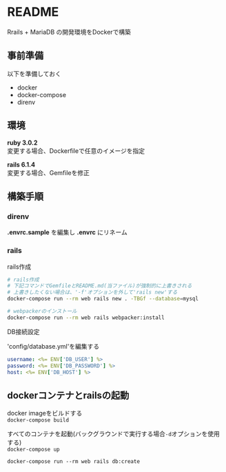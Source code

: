 # README

Rrails + MariaDB の開発環境をDockerで構築  

## 事前準備

以下を準備しておく  

- docker
- docker-compose
- direnv

## 環境

**ruby 3.0.2**  
変更する場合、Dockerfileで任意のイメージを指定  

**rails 6.1.4**  
変更する場合、Gemfileを修正  

## 構築手順

### direnv

**.envrc.sample** を編集し **.envrc** にリネーム  

### rails

rails作成  

```sh
# rails作成
# 下記コマンドでGemfileとREADME.md(当ファイル)が強制的に上書きされる
# 上書きしたくない場合は、'-f'オプションを外して'rails new'する
docker-compose run --rm web rails new . -TBGf --database=mysql

# webpackerのインストール
docker-compose run --rm web rails webpacker:install
```

DB接続設定  

'config/database.yml'を編集する  

```yml:config/database.yml
username: <%= ENV['DB_USER'] %>
password: <%= ENV['DB_PASSWORD'] %>
host: <%= ENV['DB_HOST'] %>
```

## dockerコンテナとrailsの起動

docker imageをビルドする  
`docker-compose build`  

すべてのコンテナを起動(バックグラウンドで実行する場合`-d`オプションを使用する)  
`docker-compose up`  

`docker-compose run --rm web rails db:create`  
